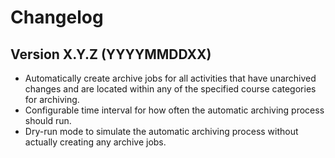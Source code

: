 # Changelog

## Version X.Y.Z (YYYYMMDDXX)

- Automatically create archive jobs for all activities that have unarchived changes and are located within any of the
  specified course categories for archiving.
- Configurable time interval for how often the automatic archiving process should run.
- Dry-run mode to simulate the automatic archiving process without actually creating any archive jobs.
